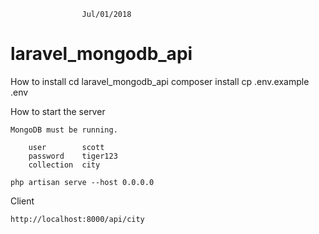 					Jul/01/2018

# laravel_mongodb_api


How to install
	cd laravel_mongodb_api
	composer install
	cp .env.example .env

How to start the server

	MongoDB must be running.

		user		scott
		password	tiger123
		collection	city

	php artisan serve --host 0.0.0.0


Client

	http://localhost:8000/api/city
	

